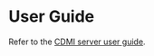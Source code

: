 # User Guide

Refer to the [CDMI server user guide](https://indigo-dc.gitbooks.io/cdmi-qos/content/doc/api_walkthrough.html).